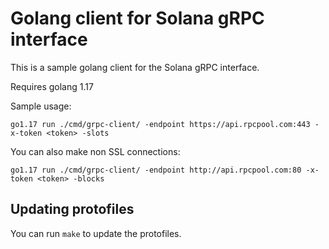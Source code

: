 # Golang client for Solana gRPC interface

This is a sample golang client for the Solana gRPC interface.

Requires golang 1.17

Sample usage:

```
go1.17 run ./cmd/grpc-client/ -endpoint https://api.rpcpool.com:443 -x-token <token> -slots
```

You can also make non SSL connections:

```
go1.17 run ./cmd/grpc-client/ -endpoint http://api.rpcpool.com:80 -x-token <token> -blocks
````

## Updating protofiles

You can run `make` to update the protofiles.
